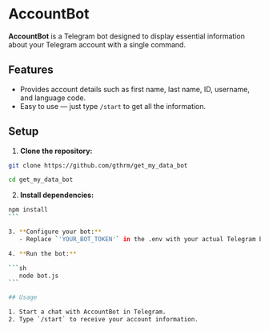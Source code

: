 # AccountBot

**AccountBot** is a Telegram bot designed to display essential information about your Telegram account with a single command.

## Features

- Provides account details such as first name, last name, ID, username, and language code.
- Easy to use — just type `/start` to get all the information.

## Setup

1. **Clone the repository:**

```sh
git clone https://github.com/gthrm/get_my_data_bot
```

```sh
cd get_my_data_bot
```

2. **Install dependencies:**

````sh
npm install
```

3. **Configure your bot:**
   - Replace `'YOUR_BOT_TOKEN'` in the .env with your actual Telegram bot token.

4. **Run the bot:**

```sh
   node bot.js
```

## Usage

1. Start a chat with AccountBot in Telegram.
2. Type `/start` to receive your account information.
